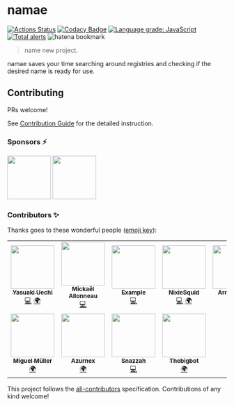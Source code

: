 # namae

[![Actions Status](https://github.com/uetchy/namae/workflows/test/badge.svg)](https://github.com/uetchy/namae/actions)
[![Codacy Badge](https://api.codacy.com/project/badge/Coverage/0b8abd28e8c04affb2aac6d907ffa149)](https://www.codacy.com/manual/uetchy/namae?utm_source=github.com&utm_medium=referral&utm_content=uetchy/namae&utm_campaign=Badge_Coverage)
[![Language grade: JavaScript](https://img.shields.io/lgtm/grade/javascript/g/uetchy/namae.svg?logo=lgtm&logoWidth=18)](https://lgtm.com/projects/g/uetchy/namae/context:javascript)
[![Total alerts](https://img.shields.io/lgtm/alerts/g/uetchy/namae.svg?logo=lgtm&logoWidth=18)](https://lgtm.com/projects/g/uetchy/namae/alerts/)
![hatena bookmark](https://badge.vercel.app/hatena/b/namae.dev)

> name new project.

namae saves your time searching around registries and checking if the desired name is ready for use.

## Contributing

PRs welcome!

See [Contribution Guide](./CONTRIBUTING.md) for the detailed instruction.

### Sponsors ⚡️

<!-- START mdmod {use: ['github-sponsors', {width: 100}]} -->

[<img src="https://avatars.githubusercontent.com/u/6936373?u=4edd14e6636c45d10ac6a3eecb4b3ffa6cc2bf5c&v=4" width="100" />](https://github.com/Naturalclar) [<img src="https://avatars.githubusercontent.com/u/79023920?v=4" width="100" />](https://github.com/Lierin8oracle)

<!-- END mdmod -->

### Contributors ✨

Thanks goes to these wonderful people ([emoji key](https://allcontributors.org/docs/en/emoji-key)):

<!-- ALL-CONTRIBUTORS-LIST:START - Do not remove or modify this section -->
<!-- prettier-ignore-start -->
<!-- markdownlint-disable -->
<table>
  <tr>
    <td align="center"><a href="https://uechi.io"><img src="https://avatars0.githubusercontent.com/u/431808?v=4?s=100" width="100px;" alt=""/><br /><sub><b>Yasuaki Uechi</b></sub></a><br /><a href="https://github.com/uetchy/namae/commits?author=uetchy" title="Code">💻</a> <a href="#translation-uetchy" title="Translation">🌍</a></td>
    <td align="center"><a href="https://github.com/flawyte"><img src="https://avatars3.githubusercontent.com/u/1585006?v=4?s=100" width="100px;" alt=""/><br /><sub><b>Mickaël Allonneau</b></sub></a><br /><a href="https://github.com/uetchy/namae/commits?author=flawyte" title="Code">💻</a></td>
    <td align="center"><a href="https://github.com/3x"><img src="https://avatars1.githubusercontent.com/u/18331588?v=4?s=100" width="100px;" alt=""/><br /><sub><b>Example</b></sub></a><br /><a href="https://github.com/uetchy/namae/commits?author=3x" title="Code">💻</a></td>
    <td align="center"><a href="https://scrapbox.io/rustacean/"><img src="https://avatars2.githubusercontent.com/u/21212032?v=4?s=100" width="100px;" alt=""/><br /><sub><b>NixieSquid</b></sub></a><br /><a href="https://github.com/uetchy/namae/commits?author=nixiesquid" title="Code">💻</a> <a href="#translation-nixiesquid" title="Translation">🌍</a></td>
    <td align="center"><a href="https://www.zeprof2coding.me"><img src="https://avatars3.githubusercontent.com/u/32982428?v=4?s=100" width="100px;" alt=""/><br /><sub><b>Arnaud Lier</b></sub></a><br /><a href="#translation-ZeProf2Code" title="Translation">🌍</a> <a href="https://github.com/uetchy/namae/commits?author=ZeProf2Code" title="Code">💻</a></td>
    <td align="center"><a href="https://mikroni.fi"><img src="https://avatars.githubusercontent.com/u/29684625?v=4?s=100" width="100px;" alt=""/><br /><sub><b>Raikas</b></sub></a><br /><a href="https://github.com/uetchy/namae/commits?author=raikasdev" title="Code">💻</a></td>
    <td align="center"><a href="https://jonahsnider.com/"><img src="https://avatars.githubusercontent.com/u/7608555?v=4?s=100" width="100px;" alt=""/><br /><sub><b>Jonah Snider</b></sub></a><br /><a href="https://github.com/uetchy/namae/commits?author=jonahsnider" title="Code">💻</a></td>
  </tr>
  <tr>
    <td align="center"><a href="https://github.com/miguelsmuller"><img src="https://avatars.githubusercontent.com/u/4589909?v=4?s=100" width="100px;" alt=""/><br /><sub><b>Miguel Müller</b></sub></a><br /><a href="#translation-miguelsmuller" title="Translation">🌍</a></td>
    <td align="center"><a href="https://atzu.ml"><img src="https://avatars.githubusercontent.com/u/32654584?v=4?s=100" width="100px;" alt=""/><br /><sub><b>Azurnex</b></sub></a><br /><a href="#translation-z3ro0k" title="Translation">🌍</a></td>
    <td align="center"><a href="http://snazzah.com"><img src="https://avatars.githubusercontent.com/u/7025343?v=4?s=100" width="100px;" alt=""/><br /><sub><b>Snazzah</b></sub></a><br /><a href="https://github.com/uetchy/namae/commits?author=Snazzah" title="Code">💻</a></td>
    <td align="center"><a href="http://thebigbot.mod.land"><img src="https://avatars.githubusercontent.com/u/77632836?s=48&amp;v=4" width="100px;" alt=""/><br /><sub><b>Thebigbot</b></sub></a><br /><a href="https://github.com/uetchy/namae/commits?author=Thebigbot0000" title="Code">🌍</a></td>
  </tr>
</table>

<!-- markdownlint-restore -->
<!-- prettier-ignore-end -->

<!-- ALL-CONTRIBUTORS-LIST:END -->

This project follows the [all-contributors](https://github.com/all-contributors/all-contributors) specification. Contributions of any kind welcome!
